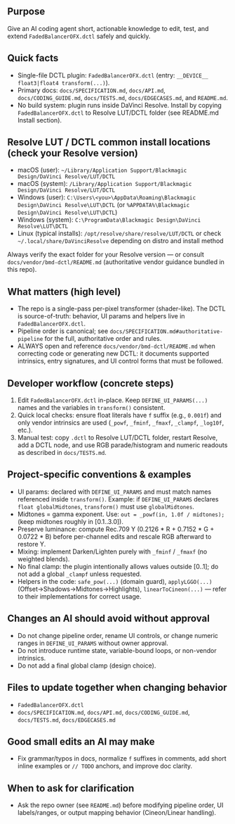 ## Purpose
Give an AI coding agent short, actionable knowledge to edit, test, and extend `FadedBalancerOFX.dctl` safely and quickly.

## Quick facts
- Single-file DCTL plugin: `FadedBalancerOFX.dctl` (entry: `__DEVICE__ float3|float4 transform(...)`).
- Primary docs: `docs/SPECIFICATION.md`, `docs/API.md`, `docs/CODING_GUIDE.md`, `docs/TESTS.md`, `docs/EDGECASES.md`, and `README.md`.
- No build system: plugin runs inside DaVinci Resolve. Install by copying `FadedBalancerOFX.dctl` to Resolve LUT/DCTL folder (see README.md Install section).

## Resolve LUT / DCTL common install locations (check your Resolve version)
- macOS (user): `~/Library/Application Support/Blackmagic Design/DaVinci Resolve/LUT/DCTL`
- macOS (system): `/Library/Application Support/Blackmagic Design/DaVinci Resolve/LUT/DCTL`
- Windows (user): `C:\Users\<you>\AppData\Roaming\Blackmagic Design\DaVinci Resolve\LUT\DCTL` (or `%APPDATA%\Blackmagic Design\DaVinci Resolve\LUT\DCTL`)
- Windows (system): `C:\ProgramData\Blackmagic Design\DaVinci Resolve\LUT\DCTL`
- Linux (typical installs): `/opt/resolve/share/resolve/LUT/DCTL` or check `~/.local/share/DaVinciResolve` depending on distro and install method

Always verify the exact folder for your Resolve version — or consult `docs/vendor/bmd-dctl/README.md` (authoritative vendor guidance bundled in this repo).

## What matters (high level)
- The repo is a single-pass per-pixel transformer (shader-like). The DCTL is source-of-truth: behavior, UI params and helpers live in `FadedBalancerOFX.dctl`.
- Pipeline order is canonical; see `docs/SPECIFICATION.md#authoritative-pipeline` for the full, authoritative order and rules.
- ALWAYS open and reference `docs/vendor/bmd-dctl/README.md` when correcting code or generating new DCTL: it documents supported intrinsics, entry signatures, and UI control forms that must be followed.

## Developer workflow (concrete steps)
1. Edit `FadedBalancerOFX.dctl` in-place. Keep `DEFINE_UI_PARAMS(...)` names and the variables in `transform()` consistent.
2. Quick local checks: ensure float literals have `f` suffix (e.g., `0.001f`) and only vendor intrinsics are used (`_powf`, `_fminf`, `_fmaxf`, `_clampf`, `_log10f`, etc.).
3. Manual test: copy `.dctl` to Resolve LUT/DCTL folder, restart Resolve, add a DCTL node, and use RGB parade/histogram and numeric readouts as described in `docs/TESTS.md`.

## Project-specific conventions & examples
- UI params: declared with `DEFINE_UI_PARAMS` and must match names referenced inside `transform()`.
  Example: if `DEFINE_UI_PARAMS` declares `float globalMidtones`, `transform()` must use `globalMidtones`.
- Midtones = gamma exponent. Use: `out = _powf(in, 1.0f / midtones);` (keep midtones roughly in [0.1..3.0]).
- Preserve luminance: compute Rec.709 Y (0.2126 * R + 0.7152 * G + 0.0722 * B) before per-channel edits and rescale RGB afterward to restore Y.
- Mixing: implement Darken/Lighten purely with `_fminf` / `_fmaxf` (no weighted blends).
- No final clamp: the plugin intentionally allows values outside [0..1]; do not add a global `_clampf` unless requested.
- Helpers in the code: `safe_pow(...)` (domain guard), `applyLGGO(...)` (Offset→Shadows→Midtones→Highlights), `linearToCineon(...)` — refer to their implementations for correct usage.

## Changes an AI should avoid without approval
- Do not change pipeline order, rename UI controls, or change numeric ranges in `DEFINE_UI_PARAMS` without owner approval.
- Do not introduce runtime state, variable-bound loops, or non-vendor intrinsics.
- Do not add a final global clamp (design choice).

## Files to update together when changing behavior
- `FadedBalancerOFX.dctl`
- `docs/SPECIFICATION.md`, `docs/API.md`, `docs/CODING_GUIDE.md`, `docs/TESTS.md`, `docs/EDGECASES.md`

## Good small edits an AI may make
- Fix grammar/typos in docs, normalize `f` suffixes in comments, add short inline examples or `// TODO` anchors, and improve doc clarity.

## When to ask for clarification
- Ask the repo owner (see `README.md`) before modifying pipeline order, UI labels/ranges, or output mapping behavior (Cineon/Linear handling).
